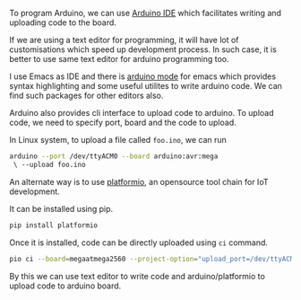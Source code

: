 <!--
.. title: Arduino Programming From Text Editor & Command Line
.. slug: arduino-programming-from-text-editor-cli
.. date: 2017-08-24 13:29:59 UTC
.. tags: arduino, command-line
.. category: tech, programming
.. link:
.. description: how to use a text editor like emacs or vim for arduino programming and uploading code from command line interface
.. type: text
-->

To program Arduino, we can use [Arduino IDE](https://www.arduino.cc/en/main/software) which facilitates writing and uploading code to the board.

If we are using a text editor for programming, it will have lot of customisations which speed up development process. In such case, it is better to use same text editor for arduino programming too.

I use Emacs as IDE and there is [arduino mode](https://github.com/bookest/arduino-mode) for emacs which provides syntax highlighting and some useful utilites to write arduino code. We can find such packages for other editors also.

Arduino also provides cli interface to upload code to arduino. To upload code, we need to specify port, board and the code to upload.

In Linux system, to upload a file called `foo.ino`, we can run

```sh
arduino --port /dev/ttyACM0 --board arduino:avr:mega
 \ --upload foo.ino
```

An alternate way is to use [platformio](https://github.com/platformio/platformio-core/), an opensource tool chain for IoT development.

It can be installed using pip.


```sh
pip install platformio
```

Once it is installed, code can be directly uploaded using `ci` command.

```sh
pio ci --board=megaatmega2560 --project-option="upload_port=/dev/ttyACM0" --project-option="targets=upload" foo.ino

```

By this we can use text editor to write code and arduino/platformio to upload code to arduino board.
